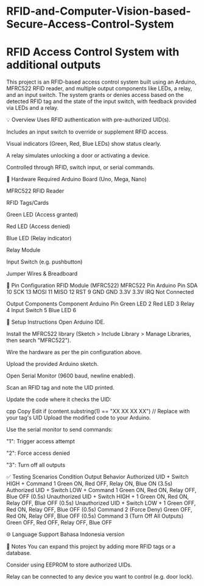 # RFID-and-Computer-Vision-based-Secure-Access-Control-System

# RFID Access Control System with additional outputs

This project is an RFID-based access control system built using an Arduino, MFRC522 RFID reader, and multiple output components like LEDs, a relay, and an input switch. The system grants or denies access based on the detected RFID tag and the state of the input switch, with feedback provided via LEDs and a relay.

💡 Overview
Uses RFID authentication with pre-authorized UID(s).

Includes an input switch to override or supplement RFID access.

Visual indicators (Green, Red, Blue LEDs) show status clearly.

A relay simulates unlocking a door or activating a device.

Controlled through RFID, switch input, or serial commands.

🧰 Hardware Required
Arduino Board (Uno, Mega, Nano)

MFRC522 RFID Reader

RFID Tags/Cards

Green LED (Access granted)

Red LED (Access denied)

Blue LED (Relay indicator)

Relay Module

Input Switch (e.g. pushbutton)

Jumper Wires & Breadboard

🔌 Pin Configuration
RFID Module (MFRC522)
MFRC522 Pin	Arduino Pin
SDA	10
SCK	13
MOSI	11
MISO	12
RST	9
GND	GND
3.3V	3.3V
IRQ	Not Connected

Output Components
Component	Arduino Pin
Green LED	2
Red LED	3
Relay	4
Input Switch	5
Blue LED	6

🧠 Setup Instructions
Open Arduino IDE.

Install the MFRC522 library (Sketch > Include Library > Manage Libraries, then search "MFRC522").

Wire the hardware as per the pin configuration above.

Upload the provided Arduino sketch.

Open Serial Monitor (9600 baud, newline enabled).

Scan an RFID tag and note the UID printed.

Update the code where it checks the UID:

cpp
Copy
Edit
if (content.substring(1) == "XX XX XX XX") // Replace with your tag's UID
Upload the modified code to your Arduino.

Use the serial monitor to send commands:

"1": Trigger access attempt

"2": Force access denied

"3": Turn off all outputs

✅ Testing Scenarios
Condition	Output Behavior
Authorized UID + Switch HIGH + Command 1	Green ON, Red OFF, Relay ON, Blue ON (3.5s)
Authorized UID + Switch LOW + Command 1	Green ON, Red ON, Relay OFF, Blue OFF (0.5s)
Unauthorized UID + Switch HIGH + 1	Green ON, Red ON, Relay OFF, Blue OFF (0.5s)
Unauthorized UID + Switch LOW + 1	Green OFF, Red ON, Relay OFF, Blue OFF (0.5s)
Command 2 (Force Deny)	Green OFF, Red ON, Relay OFF, Blue OFF (0.5s)
Command 3 (Turn Off All Outputs)	Green OFF, Red OFF, Relay OFF, Blue OFF

🌐 Language Support
Bahasa Indonesia version

📌 Notes
You can expand this project by adding more RFID tags or a database.

Consider using EEPROM to store authorized UIDs.

Relay can be connected to any device you want to control (e.g. door lock).
